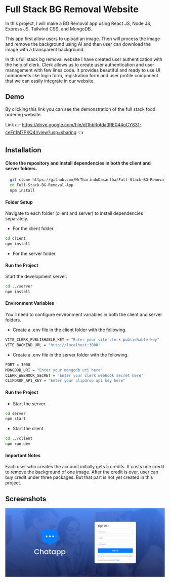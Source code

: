 # Full Stack BG Removal Website

In this project, I will make a BG Removal app using React JS, Node JS, Express JS, Tailwind CSS, and MongoDB.

This app first allow users to upload an image. Then will process the image and remove the background using AI and then user can download the image with a transparent background.

In this full stack bg removal website I have created user authentication with the help of clerk. Clerk allows us to create user authentication and user management with few lines code. It provides beautiful and ready to use UI components like login form, registration form and user profile component that we can easily integrate in our website.


## Demo

By clicking this link you can see the demonstration of the full stack food ordering website.

Link 👉 https://drive.google.com/file/d/1hbRptda3RE044oCY831-ceFn1M7PKQ4I/view?usp=sharing 👈


## Installation

#### Clone the repository and install dependencies in both the client and server folders.
```bash
  git clone https://github.com/MrTharinduDasantha/Full-Stack-BG-Removal-App.git
  cd Full-Stack-BG-Removal-App
  npm install
```
#### Folder Setup
Navigate to each folder (client and server) to install dependencies separately.
- For the client folder.
```bash
cd client
npm install
```
- For the server folder.
#### Run the Project
Start the development server.
```bash
cd ../server
npm install
```
#### Environment Variables
You’ll need to configure environment variables in both the client and server folders.
- Create a .env file in the client folder with the following.
```bash
VITE_CLERK_PUBLISHABLE_KEY = "Enter your vite clerk publishable key"
VITE_BACKEND_URL = "http://localhost:3000"
```
- Create a .env file in the server folder with the following.
```bash
PORT = 3000
MONGODB_URI = "Enter your mongodb uri here"
CLERK_WEBHOOK_SECRET = "Enter your clerk webhook secret here"
CLIPDROP_API_KEY = "Enter your clipdrop api key here"
```
#### Run the Project
- Start the server.
```bash
cd server
npm start
```
- Start the client.
```bash
cd ../client
npm run dev
```
#### Important Notes
Each user who creates the account initially gets 5 credits. It costs one credit to remove the background of one image. After the credit is over, user can buy credit under three packages. But that part is not yet created in this project.


## Screenshots

![image alt](https://github.com/MrTharinduDasantha/Full-Stack-Real-Time-Chat-App/blob/dfb60fd417d424326a8e23f22569556cc62b551c/Img%20-%201.png)
